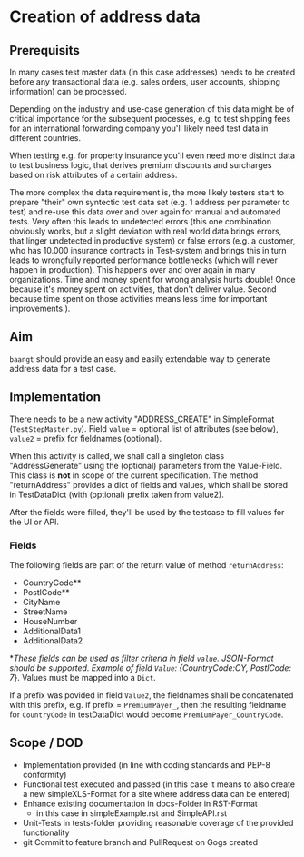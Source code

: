 # Creation of address data

## Prerequisits

In many cases test master data (in this case addresses) needs to be created before any transactional data (e.g. sales orders,
user accounts, shipping information) can be processed.

Depending on the industry and use-case generation of this data might be of critical importance for the subsequent processes,
e.g. to test shipping fees for an international forwarding company you'll likely need test data in different countries.

When testing e.g. for property insurance you'll even need more distinct data to test business logic, that derives premium 
discounts and surcharges based on risk attributes of a certain address.

The more complex the data requirement is, the more likely testers start to prepare "their" own syntectic test data set (e.g.
1 address per parameter to test) and re-use this data over and over again for manual and automated tests. Very often this
leads to undetected errors (this one combination obviously works, but a slight deviation with real world data brings 
errors, that linger undetected in productive system) or false errors (e.g. a customer, who has 10.000 insurance contracts 
in Test-system and brings this in turn leads to wrongfully reported performance bottlenecks (which will never happen in 
production). This happens over and over again in many organizations. Time and money spent for wrong analysis hurts double! 
Once because it's money spent on activities, that don't deliver value. Second because time spent on those activities means 
less time for important improvements.). 

## Aim

``baangt`` should provide an easy and easily extendable way to generate address data for a test case. 

## Implementation

There needs to be a new activity "ADDRESS_CREATE" in SimpleFormat (``TestStepMaster.py``). Field ``value`` = optional list of 
attributes (see below), ``value2`` = prefix for fieldnames (optional).

When this activity is called, we shall call a singleton class "AddressGenerate" using the (optional) parameters from the
Value-Field. This class is **not** in scope of the current specification. The method "returnAddress" provides a dict of 
fields and values, which shall be stored in TestDataDict (with (optional) prefix taken from value2).

After the fields were filled, they'll be used by the testcase to fill values for the UI or API.

### Fields
The following fields are part of the return value of method ``returnAddress``:
* CountryCode**
* PostlCode**
* CityName
* StreetName
* HouseNumber
* AdditionalData1
* AdditionalData2

**These fields can be used as filter criteria in field ``value``. JSON-Format should be supported. Example of field ``Value``: {CountryCode:CY, PostlCode: 7*}.
Values must be mapped into a ``Dict``.

If a prefix was povided in field ``Value2``, the fieldnames shall be concatenated with this prefix, e.g. if 
prefix = ``PremiumPayer_``, then the resulting fieldname for ``CountryCode`` in testDataDict would become 
``PremiumPayer_CountryCode``.

## Scope / DOD
* Implementation provided (in line with coding standards and PEP-8 conformity)
* Functional test executed and passed (in this case it means to also create a new simpleXLS-Format for a site where
address data can be entered)
* Enhance existing documentation in docs-Folder in RST-Format
    * in this case in simpleExample.rst and SimpleAPI.rst
* Unit-Tests in tests-folder providing reasonable coverage of the provided functionality
* git Commit to feature branch and PullRequest on Gogs created